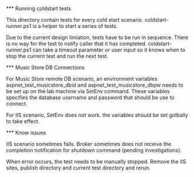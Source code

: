 *** Running coldstart tests

This directory contain tests for every cold start scenario. coldstart-runner.ps1 is a helper to start a series of tests.

Due to the current design limiation, tests have to be run in sequence. There is no way for the test to notify caller that it has completed. coldstart-runner.ps1
can take a timeout parameter or user input so it knows when to stop the current test and run the next test.

*** Music Store DB Connections

For Music Store remote DB scenario, an environment variables aspnet_test_musicstore_dbid and aspnet_test_musicstore_dbpw needs to be set up on the lab machine via SetEnv
command.  These variables specifies the database username and password that should be use to connect.

For IIS scenario, SetEnv does not work. the variables should be set golbally to take effect.

*** Know issues

IIS scenario sometimes fails. Broker sometimes does not receive the completion notification for shutdown command (pending investigations).

When error occurs, the test needs to be manually stopped. Remove the IIS sites, publish directory and current test directory and rerun.
